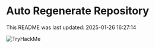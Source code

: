 # Auto Regenerate Repository

This README was last updated: 2025-01-26 16:27:14

 ![TryHackMe](https://tryhackme.com/badge/533634)